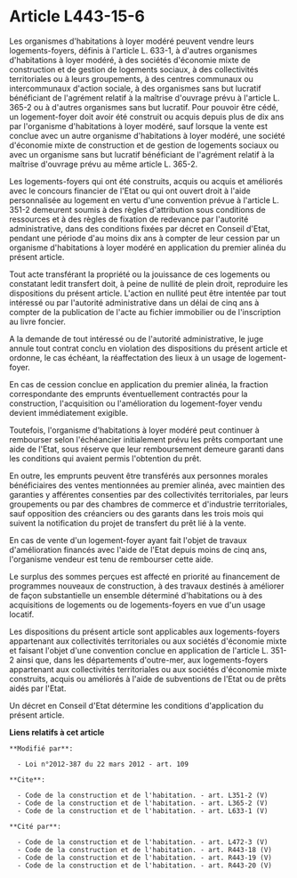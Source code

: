 # Article L443-15-6

Les organismes d'habitations à loyer modéré peuvent vendre leurs logements-foyers, définis à l'article L. 633-1, à d'autres
organismes d'habitations à loyer modéré, à des sociétés d'économie mixte de construction et de gestion de logements sociaux,
à des collectivités territoriales ou à leurs groupements, à des centres communaux ou intercommunaux d'action sociale, à des
organismes sans but lucratif bénéficiant de l'agrément relatif à la maîtrise d'ouvrage prévu à l'article L. 365-2 ou à
d'autres organismes sans but lucratif. Pour pouvoir être cédé, un logement-foyer doit avoir été construit ou acquis depuis
plus de dix ans par l'organisme d'habitations à loyer modéré, sauf lorsque la vente est conclue avec un autre organisme
d'habitations à loyer modéré, une société d'économie mixte de construction et de gestion de logements sociaux ou avec un
organisme sans but lucratif bénéficiant de l'agrément relatif à la maîtrise d'ouvrage prévu au même article L. 365-2. 

Les logements-foyers qui ont été construits, acquis ou acquis et améliorés avec le concours financier de l'Etat ou qui ont
ouvert droit à l'aide personnalisée au logement en vertu d'une convention prévue à l'article L. 351-2 demeurent soumis à des
règles d'attribution sous conditions de ressources et à des règles de fixation de redevance par l'autorité administrative,
dans des conditions fixées par décret en Conseil d'Etat, pendant une période d'au moins dix ans à compter de leur cession par
un organisme d'habitations à loyer modéré en application du premier alinéa du présent article. 

Tout acte transférant la propriété ou la jouissance de ces logements ou constatant ledit transfert doit, à peine de nullité
de plein droit, reproduire les dispositions du présent article. L'action en nullité peut être intentée par tout intéressé ou
par l'autorité administrative dans un délai de cinq ans à compter de la publication de l'acte au fichier immobilier ou de
l'inscription au livre foncier. 

A la demande de tout intéressé ou de l'autorité administrative, le juge annule tout contrat conclu en violation des
dispositions du présent article et ordonne, le cas échéant, la réaffectation des lieux à un usage de logement-foyer. 

En cas de cession conclue en application du premier alinéa, la fraction correspondante des emprunts éventuellement contractés
pour la construction, l'acquisition ou l'amélioration du logement-foyer vendu devient immédiatement exigible. 

Toutefois, l'organisme d'habitations à loyer modéré peut continuer à rembourser selon l'échéancier initialement prévu les
prêts comportant une aide de l'Etat, sous réserve que leur remboursement demeure garanti dans les conditions qui avaient
permis l'obtention du prêt. 

En outre, les emprunts peuvent être transférés aux personnes morales bénéficiaires des ventes mentionnées au premier alinéa,
avec maintien des garanties y afférentes consenties par des collectivités territoriales, par leurs groupements ou par des
chambres de commerce et d'industrie territoriales, sauf opposition des créanciers ou des garants dans les trois mois qui
suivent la notification du projet de transfert du prêt lié à la vente. 

En cas de vente d'un logement-foyer ayant fait l'objet de travaux d'amélioration financés avec l'aide de l'Etat depuis moins
de cinq ans, l'organisme vendeur est tenu de rembourser cette aide. 

Le surplus des sommes perçues est affecté en priorité au financement de programmes nouveaux de construction, à des travaux
destinés à améliorer de façon substantielle un ensemble déterminé d'habitations ou à des acquisitions de logements ou de
logements-foyers en vue d'un usage locatif. 

Les dispositions du présent article sont applicables aux logements-foyers appartenant aux collectivités territoriales ou aux
sociétés d'économie mixte et faisant l'objet d'une convention conclue en application de l'article L. 351-2 ainsi que, dans
les départements d'outre-mer, aux logements-foyers appartenant aux collectivités territoriales ou aux sociétés d'économie
mixte construits, acquis ou améliorés à l'aide de subventions de l'Etat ou de prêts aidés par l'Etat. 

Un décret en Conseil d'Etat détermine les conditions d'application du présent article.

**Liens relatifs à cet article**

	**Modifié par**:

	  - Loi n°2012-387 du 22 mars 2012 - art. 109

	**Cite**:

	  - Code de la construction et de l'habitation. - art. L351-2 (V)
	  - Code de la construction et de l'habitation. - art. L365-2 (V)
	  - Code de la construction et de l'habitation. - art. L633-1 (V)

	**Cité par**:

	  - Code de la construction et de l'habitation. - art. L472-3 (V)
	  - Code de la construction et de l'habitation. - art. R443-18 (V)
	  - Code de la construction et de l'habitation. - art. R443-19 (V)
	  - Code de la construction et de l'habitation. - art. R443-20 (V)
